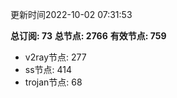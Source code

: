 更新时间2022-10-02 07:31:53

**总订阅: 73**
**总节点: 2766**
**有效节点: 759**
- v2ray节点: 277
- ss节点: 414
- trojan节点: 68
